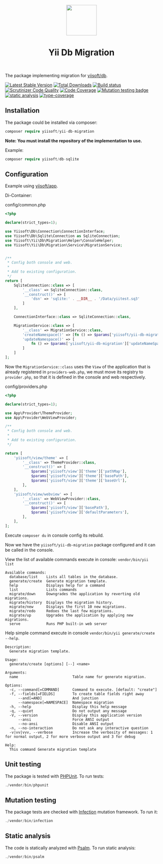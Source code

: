 <p align="center">
    <a href="https://github.com/yiisoft" target="_blank">
        <img src="https://github.com/yiisoft.png" height="100px">
    </a>
    <h1 align="center">Yii Db Migration</h1>
    <br>
</p>

The package implementing migration for [yiisoft/db](https://github.com/yiisoft/db).

[![Latest Stable Version](https://poser.pugx.org/yiisoft/yii-db-migration/v/stable.png)](https://packagist.org/packages/yiisoft/yii-db-migration)
[![Total Downloads](https://poser.pugx.org/yiisoft/yii-db-migration/downloads.png)](https://packagist.org/packages/yiisoft/yii-db-migration)
[![Build status](https://github.com/yiisoft/yii-db-migration/workflows/build/badge.svg)](https://github.com/yiisoft/yii-db-migration/actions?query=workflow%3Abuild)
[![Scrutinizer Code Quality](https://scrutinizer-ci.com/g/yiisoft/yii-db-migration/badges/quality-score.png?b=master)](https://scrutinizer-ci.com/g/yiisoft/yii-db-migration/?branch=master) [![Code Coverage](https://scrutinizer-ci.com/g/yiisoft/yii-db-migration/badges/coverage.png?b=master)](https://scrutinizer-ci.com/g/yiisoft/yii-db-migration/?branch=master)
[![Mutation testing badge](https://img.shields.io/endpoint?style=flat&url=https%3A%2F%2Fbadge-api.stryker-mutator.io%2Fgithub.com%2Fyiisoft%2Fyii-db-migration%2Fmaster)](https://dashboard.stryker-mutator.io/reports/github.com/yiisoft/yii-db-migration/master)
[![static analysis](https://github.com/yiisoft/yii-db-migration/workflows/static%20analysis/badge.svg)](https://github.com/yiisoft/yii-db-migration/actions?query=workflow%3A%22static+analysis%22)
[![type-coverage](https://shepherd.dev/github/yiisoft/yii-db-migration/coverage.svg)](https://shepherd.dev/github/yiisoft/yii-db-migration)

## Installation

The package could be installed via composer:

```php
composer require yiisoft/yii-db-migration
```

**Note: You must install the repository of the implementation to use.**

Example:

```php
composer require yiisoft/db-sqlite
```

## Configuration

Example using [yiisoft/app](https://github.com/yiisoft/app).

Di-Container:

config/common.php
```php
<?php

declare(strict_types=1);

use Yiisoft\Db\Connection\ConnectionInterface;
use Yiisoft\Db\Sqlite\Connection as SqliteConnection;
use Yiisoft\Yii\Db\Migration\Helper\ConsoleHelper;
use Yiisoft\Yii\Db\Migration\Service\MigrationService;


/** 
 * Config both console and web.
 *
 * Add to existing configuration.
 */
return [
    SqliteConnection::class => [
        '__class' => SqliteConnection::class,
        '__construct()' => [
            'dsn' => 'sqlite:' . __DIR__ . '/Data/yiitest.sq3'
        ]
    ],

    ConnectionInterface::class => SqliteConnection::class,

    MigrationService::class => [
        '__class' => MigrationService::class,
        'createNamespace()' => [fn () => $params['yiisoft/yii-db-migration']['createNameSpace']],
        'updateNamespace()' => [
            fn () => $params['yiisoft/yii-db-migration']['updateNameSpace']
        ]
    ]
];
```

Now the `MigrationService::class` uses the `View` of the application that is already registered in `providers-web.php`, we must move its registry to `provider.php`, so that it is defined in the console and web respectively.

config/providers.php
```php
<?php

declare(strict_types=1);

use App\Provider\ThemeProvider;
use App\Provider\WebViewProvider;

/** 
 * Config both console and web.
 *
 * Add to existing configuration.
 */

return [
    'yiisoft/view/theme' => [
        '__class' => ThemeProvider::class,
        '__construct()' => [
            $params['yiisoft/view']['theme']['pathMap'],
            $params['yiisoft/view']['theme']['basePath'],
            $params['yiisoft/view']['theme']['baseUrl'],
        ],
    ],
    'yiisoft/view/webview' => [
        '__class' => WebViewProvider::class,
        '__construct()' => [
            $params['yiisoft/view']['basePath'],
            $params['yiisoft/view']['defaultParameters'],
        ],
    ],
];
```

Execute `composer du` in console config its rebuild.

Now we have the `yiisoft/yii-db-migration` package configured and it can be called in the console.

View the list of available commands execute in console: `vendor/bin/yii list`

```
Available commands:
  database/list    Lists all tables in the database.
  generate/create  Generate migration template.
  help             Displays help for a command
  list             Lists commands
  migrate/down     Downgrades the application by reverting old migrations.
  migrate/history  Displays the migration history.
  migrate/new      Displays the first 10 new migrations.
  migrate/redo     Redoes the last few migrations.
  migrate/up       Upgrades the application by applying new migrations.
  serve            Runs PHP built-in web server
```

Help simple command execute in console `vendor/bin/yii generate/create --help`.

```
Description:
  Generate migration template.

Usage:
  generate/create [options] [--] <name>

Arguments:
  name                         Table name for generate migration.

Options:
  -c, --command[=COMMAND]      Command to execute. [default: "create"]
  -f, --fields[=FIELDS]        To create table fields right away
      --and[=AND]              And junction
      --namespace[=NAMESPACE]  Namespace migration
  -h, --help                   Display this help message
  -q, --quiet                  Do not output any message
  -V, --version                Display this application version
      --ansi                   Force ANSI output
      --no-ansi                Disable ANSI output
  -n, --no-interaction         Do not ask any interactive question
  -v|vv|vvv, --verbose         Increase the verbosity of messages: 1 for normal output, 2 for more verbose output and 3 for debug

Help:
  This command Generate migration template
```

## Unit testing

The package is tested with [PHPUnit](https://phpunit.de/). To run tests:

```php
./vendor/bin/phpunit
```

## Mutation testing

The package tests are checked with [Infection](https://infection.github.io/) mutation framework. To run it:

```php
./vendor/bin/infection
```

## Static analysis

The code is statically analyzed with [Psalm](https://psalm.dev/docs/). To run static analysis:

```php
./vendor/bin/psalm
```
